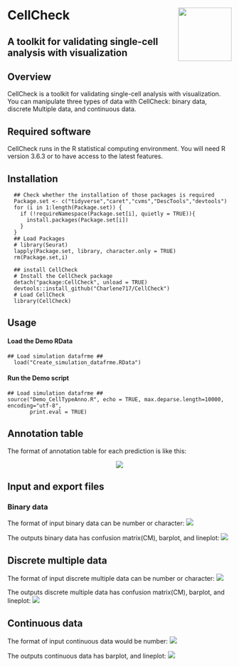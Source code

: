 # CellCheck <img src="Figures/CellCheck2.png" align="right" width="120" />
## A toolkit for validating single-cell analysis with visualization

## Overview
CellCheck is a toolkit for validating single-cell analysis with visualization.
You can manipulate three types of data with CellCheck: binary data, discrete Multiple data, and continuous data.


## Required software
CellCheck runs in the R statistical computing environment. You will need R version 3.6.3 or to have access to the latest features.


## Installation

```{r, eval = FALSE}
  ## Check whether the installation of those packages is required 
  Package.set <- c("tidyverse","caret","cvms","DescTools","devtools")
  for (i in 1:length(Package.set)) {
    if (!requireNamespace(Package.set[i], quietly = TRUE)){
      install.packages(Package.set[i])
    }
  }
  ## Load Packages
  # library(Seurat)
  lapply(Package.set, library, character.only = TRUE)
  rm(Package.set,i)

  ## install CellCheck
  # Install the CellCheck package
  detach("package:CellCheck", unload = TRUE)
  devtools::install_github("Charlene717/CellCheck")
  # Load CellCheck
  library(CellCheck)
```

## Usage

#### Load the Demo RData ####
```{r, eval = FALSE}
## Load simulation datafrme ##
  load("Create_simulation_datafrme.RData")
```
#### Run the Demo script ####
```{r, eval = FALSE}
## Load simulation datafrme ##
source("Demo_CellTypeAnno.R", echo = TRUE, max.deparse.length=10000, encoding="utf-8",
       print.eval = TRUE) 
```
## Annotation table
The format of annotation table for each prediction is like this:
<p style="text-align:center;"><img src="https://github.com/Charlene717/CellCheck/blob/main/Figures/Annotation%20table.jpg">

## Input and export files
### Binary data
The format of input binary data can be number or character:
<img src="https://github.com/Charlene717/CellCheck/blob/main/Figures/Binary_data_Input.jpg">

The outputs binary data has confusion matrix(CM), barplot, and lineplot:
<img src="https://github.com/Charlene717/CellCheck/blob/main/Figures/Binary_data.jpg">

## Discrete multiple data
The format of input discrete multiple data can be number or character:
<img src="https://github.com/Charlene717/CellCheck/blob/main/Figures/Discrete_multiple_data_Input.jpg">

The outputs discrete multiple data has confusion matrix(CM), barplot, and lineplot:
<img src="https://github.com/Charlene717/CellCheck/blob/main/Figures/Discrete_multiple_data.jpg">

## Continuous data
The format of input continuous data would be number:
<img src="https://github.com/Charlene717/CellCheck/blob/main/Figures/Continuous_data_Input.jpg">

The outputs continuous data has barplot, and lineplot:
<img src="https://github.com/Charlene717/CellCheck/blob/main/Figures/Continuous_data.jpg">


